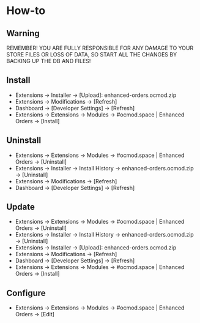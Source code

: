 # How-to

## Warning
REMEMBER! YOU ARE FULLY RESPONSIBLE FOR ANY DAMAGE TO YOUR STORE FILES OR LOSS OF DATA, SO START ALL THE CHANGES BY BACKING UP THE DB AND FILES!

## Install
* Extensions → Installer → [Upload]: enhanced-orders.ocmod.zip
* Extensions → Modifications → [Refresh]
* Dashboard → [Developer Settings] → [Refresh]
* Extensions → Extensions → Modules → #ocmod.space | Enhanced Orders → [Install]

## Uninstall
* Extensions → Extensions → Modules → #ocmod.space | Enhanced Orders → [Uninstall]
* Extensions → Installer → Install History → enhanced-orders.ocmod.zip → [Uninstall]
* Extensions → Modifications → [Refresh]
* Dashboard → [Developer Settings] → [Refresh]

## Update
* Extensions → Extensions → Modules → #ocmod.space | Enhanced Orders → [Uninstall]
* Extensions → Installer → Install History → enhanced-orders.ocmod.zip → [Uninstall]
* Extensions → Installer → [Upload]: enhanced-orders.ocmod.zip
* Extensions → Modifications → [Refresh]
* Dashboard → [Developer Settings] → [Refresh]
* Extensions → Extensions → Modules → #ocmod.space | Enhanced Orders → [Install]

## Configure
* Extensions → Extensions → Modules → #ocmod.space | Enhanced Orders → [Edit]


